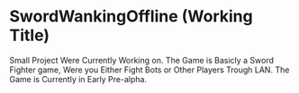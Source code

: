 SwordWankingOffline (Working Title)
===================

Small Project Were Currently Working on. The Game is Basicly a Sword Fighter game, Were you Either Fight Bots or Other Players Trough LAN. The Game is Currently in Early Pre-alpha.
